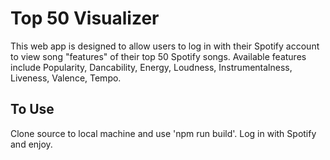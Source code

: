 
# Top 50 Visualizer

This web app is designed to allow users to log in with their Spotify account to view song "features" of their top 50 Spotify songs. Available features include Popularity, Dancability, Energy, Loudness, Instrumentalness, Liveness, Valence, Tempo.

## To Use

Clone source to local machine and use 'npm run build'. Log in with Spotify and enjoy.
